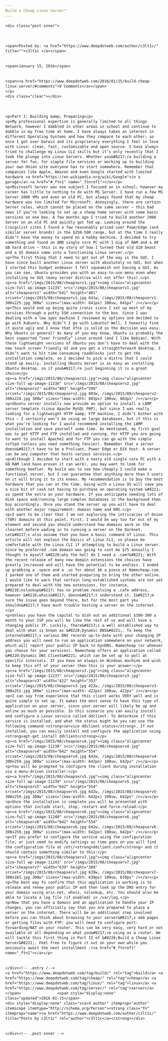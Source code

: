 ```yaml
---
Build a Cheap Linux Server"
---
```

<article class="post-listing post-11234 post type-post status-publish format-standard has-post-thumbnail hentry  tag-build tag-cheap tag-linux tag-server">
    
    <div class="post-inner">
    
    
        
    <span>Posted by: <a href="https://www.deepdotweb.com/author/c3lt1c/" title="">c3lt1c </a></span>
    
    
    <span>January 15, 2016</span>
    
    
    <span><a href="https://www.deepdotweb.com/2016/01/15/build-cheap-linux-server/#comments">9 Comments</a></span>
    </p>
    <div class="clear"></div>
    
    
    
    <p>Part I: Building &amp; Preparing</p>
    <p>My professional expertise is generally limited to all things Network, however I dabbled in other areas in school and continue to dabble in my free time at home. I have always taken an interest in different Operating Systems and how they compare to each other; so once I got over Darwin and its proprietary everything I feel in love with Linux: clean, fast, customizable and open source. I have always tried to challenge my Linux CLI skills but it’s only recently that I took the plunge into Linux Servers. Whether you&#8217;re building a server for fun, for simple file services or working up to building your own Onion site everyone has to start somewhere. Remember that companies like Apple, Amazon and even Google started with limited hardware <a href="https://en.wikipedia.org/wiki/Google">in a garage</a>.<a href="#_ftn1" name="_ftnref1"></a></p>
    <p>Microsoft Server was one subject I focused on in school; however my career has little to nothing to do with MS Server. I have run a few MS Server 2008 VMs and even an old PC, but always found that my cheap hardware was too limited for Microsoft. Annoyingly, there are certain Server roles, which cannot be placed on the same server – this bad news if you’re looking to set up a cheap home server with some basic services on one box. A few months ago I tried to build another 2008 Server on an old PC and quickly got fed up. Looking around the Craigslist sites I found a few reasonably priced user PowerEdge (and similar server brands) in the $250-500 range, but at the time I really didn’t have the money to spend on a hobby machine. I decided to try something and found an AMD single core PC with 1 Gig of RAM and a 40 GB hard drive – this is my story of how I turned that old $10 beast and a $5 domain name into a functioning Linux server.</p>
    <p>The first thing that I need to get out of the way is the GUI. I have since built another Linux server with absolutely no GUI, but when I started this budget endeavor I felt squeamish not having a GUI. As you can see, Ubuntu provides you with an easy-to-use menu even when installing no GUI (many server distros will not offer this).</p>
    <p><a href="/imgs/2015/08/cheapserv1.jpg"><img class="aligncenter size-full wp-image-11235" src="/imgs/2015/08/cheapserv1.jpg" alt="cheapserv1" width="641" height="481" srcset="/imgs/2015/08/cheapserv1.jpg 641w, /imgs/2015/08/cheapserv1-300x225.jpg 300w" sizes="(max-width: 641px) 100vw, 641px" /></a></p>
    <p>This would end up being quite ironic since I set up most of my services through a putty SSH connection to the box. Since I was dealing with a low spec machine I reviewed my options and decided to go with Xubuntu. Why didn’t I go with Lubuntu? Well, I honestly find it quite ugly and I know that Xfce is solid so the decision was easy. Why Ubuntu in general? As many of you may know, Ubuntu is probably the best supported “user friendly” Linux around (and I like Debian). With these lightweight versions of Ubuntu you don’t have to deal with the new touch screen friendly UI and you get a straightforward desktop. I didn’t want to hit time consuming roadblocks just to get the installation complete, so I decided to pick a distro that I could stand up easily. installing Ubuntu Server is as easy as installing Ubuntu desktop, so if you&#8217;re just beginning it is a great choice</p>
    <p><a href="/imgs/2015/08/cheapserv2.jpg"><img class="aligncenter size-full wp-image-11236" src="/imgs/2015/08/cheapserv2.jpg" alt="cheapserv2" width="803" height="599" srcset="/imgs/2015/08/cheapserv2.jpg 803w, /imgs/2015/08/cheapserv2-300x224.jpg 300w" sizes="(max-width: 803px) 100vw, 803px" /></a></p>
    <p>Ubuntu server installs now provide an option to install a LAMP server template (Linux Apache MySQL PHP), but since I was really looking for a lightweight HTTP &amp; FTP machine, I didn’t bother with this – I certainly won’t be using an large databases, but if this is what you’re looking for I would recommend installing the LAMP installation and save yourself some time. As mentioned, my first goal was to get HTTP and FTP installed and running. For HTTP you are going to want to install Apache2 and for FTP you can go with the simple vsftpd (unless you need something fancier). Remember that a server doesn&#8217;t have to be a Proliant, Power Edge or ESX host. A server can be any computer that hosts various services.</p>
    <p>Although I decided to start with a nasty old single core PC with a GB RAM (and have proven it can work), you may want to look for something beefier. My build was to see how cheaply I could make a functional server, but I can guarantee that anything more than 5 users on it will bring it to its knees. My recommendation is to buy the best hardware that you can at the time. Going with a Linux OS will save you a nice bit of cash not having to purchase an operating system &#8211; so spend the extra on your hardware. If you anticipate needing lots of disk space and/running large complex databases in the background then buy accordingly. Once you stand the server up you will have to deal with another major requirement: domain name and DNS.</p>
    <p>I want to be clear that I am not exploring the intricacies of Onion (TOR) domains at this point. First, I would be way too far out of my element and second you should understand how domains work on the clearnet before wading in to running a server on the Darknet. Let&#8217;s also assume that you have a basic command of Linux. This article will not explain the basics of Linux CLI, so please be comfortable with the Linux CLI if attempting to build a Linux server. Since my preferred .com domain was going to cost me $75 annually I thought to myself &#8220;why the hell do I need a .com?&#8221; With the recent release of many new domain extensions the choices have greatly increased and will have the potential to be endless. I ended up grabbing a .space and a .us for about $6 a piece at Namecheap.com. I parked one of them and started preparing to bring the other online. I would like to warn that certain long-established systems are not yet prepared to deal with the new extensions. For instance, &#8216;nslookup&#8217; has no problem resolving a .cafe address, however &#8216;whois&#8217; doesn&#8217;t understand it. I&#8217;m sure the issue goes beyond there, but for the most part you shouldn&#8217;t have much trouble hosting a server on the internet.</p>
    <p>Unless you have the capital to dish out an additional $100-300 a month to your ISP you will be like the rest of us and will have a changing public IP. Luckily, there&#8217;s a well established way to deal with what is known as &#8220;Dynamic DNS&#8221;. To keep the internet&#8217;s various DNS records up-to-date with your changing IP address you will need to run an application somewhere on your network, which will report your public IP back to DynDNS, Namecheap (or whoever you choose for your services). Namecheap offers an application called &#8220;Dynamic DNS Client&#8221; which can be set up to poll at specific intervals. If you have an always-on Windows machine and wish to keep this off of your server then this is your answer:</p>
    <p><a href="/imgs/2015/08/cheapserv3.jpg"><img class="aligncenter size-full wp-image-11237" src="/imgs/2015/08/cheapserv3.jpg" alt="cheapserv3" width="422" height="353" srcset="/imgs/2015/08/cheapserv3.jpg 422w, /imgs/2015/08/cheapserv3-300x251.jpg 300w" sizes="(max-width: 422px) 100vw, 422px" /></a></p>
    <p>I can say from experience that this client works VERY well and is quite simple to set up. It makes the most sense to have this type of application on your server, since your server will likely be up and online as much as possible. In this scenario you can easily install and configure a Linux service called ddclient. To determine if this service is installed, and what the status might be you can use the following command <strong>service ddclient status</strong>. If not installed, you can easily install and configure the application using <strong>apt-get install ddclient</strong></p>
    <p><a href="/imgs/2015/08/cheapserv4.jpg"><img class="aligncenter size-full wp-image-11238" src="/imgs/2015/08/cheapserv4.jpg" alt="cheapserv4" width="642" height="554" srcset="/imgs/2015/08/cheapserv4.jpg 642w, /imgs/2015/08/cheapserv4-300x259.jpg 300w" sizes="(max-width: 642px) 100vw, 642px" /></a></p>
    <p>You will be prompted to configure the client during installation via a menu-driven installer:</p>
    <p><a href="/imgs/2015/08/cheapserv5.jpg"><img class="aligncenter size-full wp-image-11239" src="/imgs/2015/08/cheapserv5.jpg" alt="cheapserv5" width="642" height="554" srcset="/imgs/2015/08/cheapserv5.jpg 642w, /imgs/2015/08/cheapserv5-300x259.jpg 300w" sizes="(max-width: 642px) 100vw, 642px" /></a></p>
    <p>Once the installation is complete you will be presented with options that include start, stop, restart and force-reload:</p>
    <p><a href="/imgs/2015/08/cheapserv6.jpg"><img class="aligncenter size-full wp-image-11240" src="/imgs/2015/08/cheapserv6.jpg" alt="cheapserv6" width="642" height="554" srcset="/imgs/2015/08/cheapserv6.jpg 642w, /imgs/2015/08/cheapserv6-300x259.jpg 300w" sizes="(max-width: 642px) 100vw, 642px" /></a></p>
    <p>If you prefer to configure the service using the configuration file, or just need to modify settings as time goes on you will find the configuration file at /etc/<strong>ddclient.conf</strong> and it should contain something similar to this:</p>
    <p><a href="/imgs/2015/08/cheapserv7.jpg"><img class="aligncenter size-full wp-image-11241" src="/imgs/2015/08/cheapserv7.jpg" alt="cheapserv7" width="639" height="389" srcset="/imgs/2015/08/cheapserv7.jpg 639w, /imgs/2015/08/cheapserv7-300x183.jpg 300w" sizes="(max-width: 639px) 100vw, 639px" /></a></p>
    <p>The best way to confirm that this application is working is to release and renew your public IP and then look up the DNS entry for your domain using arin.net, whois, nslookup, etc. You should also be able to locate a log file (if enabled) in /var/log.</p>
    <p>Now that you have a domain and an application to handle your IP changes, you can officially say that you are prepared to place a server on the internet. There will be an additional step involved before you can think about browsing to your server&#8217;s web pages or getting files with FTP: you will need to configure port-forwarding/NAT on your router. This can be very easy, very hard or not available at all depending on what you&#8217;re using as a router. We will tackle this first thing in Part II of &#8220;Build a Cheap Linux Server&#8221;. Feel free to figure it out on your own while you anxiously await the next installment :)<a href="#_ftnref1" name="_ftn1"></a></p>
    
    
    </div><!-- .entry /-->
    <a href="https://www.deepdotweb.com/tag/build/" rel="tag">build</a> <a href="https://www.deepdotweb.com/tag/cheap/" rel="tag">cheap</a> <a href="https://www.deepdotweb.com/tag/linux/" rel="tag">linux</a> <a href="https://www.deepdotweb.com/tag/server/" rel="tag">server</a></span>				<span style="display:none" class="updated">2016-01-15</span>
    <div style="display:none" class="vcard author" itemprop="author" itemscope itemtype="http://schema.org/Person"><strong class="fn" itemprop="name"><a href="https://www.deepdotweb.com/author/c3lt1c/" title="Posts by c3lt1c" rel="author">c3lt1c</a></strong></div>
    
    
    </div><!-- .post-inner -->
</article><!-- .post-listing -->

